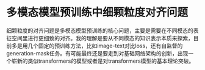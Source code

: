 # 多模态模型预训练中细颗粒度对齐问题
细颗粒度的对齐问题是多模态模型预训练的核心问题，主要是需要在不同模态的表征空间里进行更细致的对齐。我的理解是要从不同模态的知识表示本质来探索，目前多是用几个固定的预训练方法，比如image-text对比loss，还有自监督的generation-mask任务。有可能最终还是要走到对基础网络架构的创新，出现一个崭新的类似transformers的模型或者是对transformers模型的基本理论突破。
